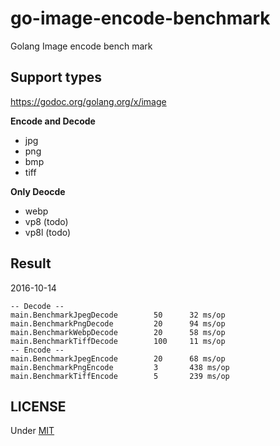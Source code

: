 # go-image-encode-benchmark
Golang Image encode bench mark

## Support types
<https://godoc.org/golang.org/x/image>

**Encode and Decode**

* jpg
* png
* bmp
* tiff

**Only Deocde**

* webp
* vp8 (todo)
* vp8l (todo)

## Result
2016-10-14

```
-- Decode --
main.BenchmarkJpegDecode        50      32 ms/op
main.BenchmarkPngDecode         20      94 ms/op
main.BenchmarkWebpDecode        20      58 ms/op
main.BenchmarkTiffDecode        100     11 ms/op
-- Encode --
main.BenchmarkJpegEncode        20      68 ms/op
main.BenchmarkPngEncode         3       438 ms/op
main.BenchmarkTiffEncode        5       239 ms/op
```

## LICENSE
Under [MIT](LICENSE)